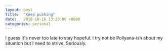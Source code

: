 ```yaml
---
layout: post
title:  "Keep pushing"
date:   2018-10-16 13:29:00 +0800
categories: personal
---
```

I guess it's never too late to stay hopeful. I try not be Pollyana-ish about my situation  but I need to strive. Seriously.
